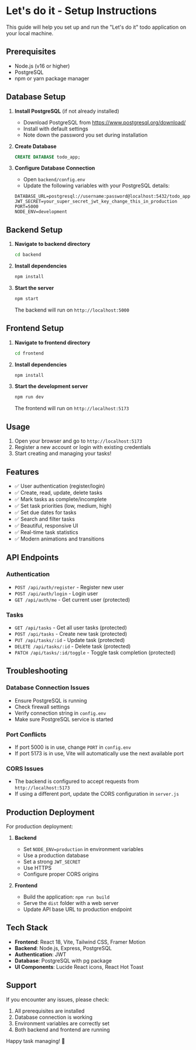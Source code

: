 # Let's do it - Setup Instructions

This guide will help you set up and run the "Let's do it" todo application on your local machine.

## Prerequisites

- Node.js (v16 or higher)
- PostgreSQL
- npm or yarn package manager

## Database Setup

1. **Install PostgreSQL** (if not already installed)
   - Download PostgreSQL from https://www.postgresql.org/download/
   - Install with default settings
   - Note down the password you set during installation

2. **Create Database**
   ```sql
   CREATE DATABASE todo_app;
   ```

3. **Configure Database Connection**
   - Open `backend/config.env`
   - Update the following variables with your PostgreSQL details:
   ```env
   DATABASE_URL=postgresql://username:password@localhost:5432/todo_app
   JWT_SECRET=your_super_secret_jwt_key_change_this_in_production
   PORT=5000
   NODE_ENV=development
   ```

## Backend Setup

1. **Navigate to backend directory**
   ```bash
   cd backend
   ```

2. **Install dependencies**
   ```bash
   npm install
   ```

3. **Start the server**
   ```bash
   npm start
   ```

   The backend will run on `http://localhost:5000`

## Frontend Setup

1. **Navigate to frontend directory**
   ```bash
   cd frontend
   ```

2. **Install dependencies**
   ```bash
   npm install
   ```

3. **Start the development server**
   ```bash
   npm run dev
   ```

   The frontend will run on `http://localhost:5173`

## Usage

1. Open your browser and go to `http://localhost:5173`
2. Register a new account or login with existing credentials
3. Start creating and managing your tasks!

## Features

- ✅ User authentication (register/login)
- ✅ Create, read, update, delete tasks
- ✅ Mark tasks as complete/incomplete
- ✅ Set task priorities (low, medium, high)
- ✅ Set due dates for tasks
- ✅ Search and filter tasks
- ✅ Beautiful, responsive UI
- ✅ Real-time task statistics
- ✅ Modern animations and transitions

## API Endpoints

### Authentication
- `POST /api/auth/register` - Register new user
- `POST /api/auth/login` - Login user
- `GET /api/auth/me` - Get current user (protected)

### Tasks
- `GET /api/tasks` - Get all user tasks (protected)
- `POST /api/tasks` - Create new task (protected)
- `PUT /api/tasks/:id` - Update task (protected)
- `DELETE /api/tasks/:id` - Delete task (protected)
- `PATCH /api/tasks/:id/toggle` - Toggle task completion (protected)

## Troubleshooting

### Database Connection Issues
- Ensure PostgreSQL is running
- Check firewall settings
- Verify connection string in `config.env`
- Make sure PostgreSQL service is started

### Port Conflicts
- If port 5000 is in use, change `PORT` in `config.env`
- If port 5173 is in use, Vite will automatically use the next available port

### CORS Issues
- The backend is configured to accept requests from `http://localhost:5173`
- If using a different port, update the CORS configuration in `server.js`

## Production Deployment

For production deployment:

1. **Backend**
   - Set `NODE_ENV=production` in environment variables
   - Use a production database
   - Set a strong `JWT_SECRET`
   - Use HTTPS
   - Configure proper CORS origins

2. **Frontend**
   - Build the application: `npm run build`
   - Serve the `dist` folder with a web server
   - Update API base URL to production endpoint

## Tech Stack

- **Frontend**: React 18, Vite, Tailwind CSS, Framer Motion
- **Backend**: Node.js, Express, PostgreSQL
- **Authentication**: JWT
- **Database**: PostgreSQL with pg package
- **UI Components**: Lucide React icons, React Hot Toast

## Support

If you encounter any issues, please check:
1. All prerequisites are installed
2. Database connection is working
3. Environment variables are correctly set
4. Both backend and frontend are running

Happy task managing! 🎉 